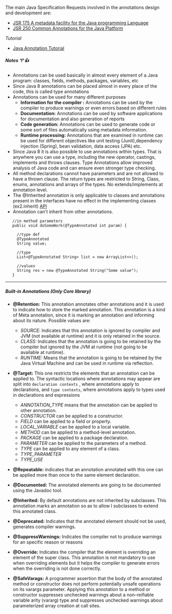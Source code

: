 The main Java Specification Requests involved in the annotations design and development are:
* [JSR 175 A metadata facility for the Java programming Language][1]
* [JSR 250 Common Annotations for the Java Platform][2]

*Tutorial*
* [Java Annotation Tutorial][3]

##### Notes :aries: :+1:
 * Annotations can be used basically in almost every element of a Java program: classes, fields, methods, packages, variables, etc
 * Since Java 8 annotations can be placed
almost in every place of the code, this is called type annotations
 * Annotations can be used for many different purposes
   * **Information for the compiler :** Annotations can be used by the compiler to produce warnings or even errors based on different rules
   * **Documentation:** Annotations can be used by software applications for documentation and also generation of reports
   * **Code generation:** Annotations can be used to generate code or some sort of files automatically using metadata information.
   * **Runtime processing:** Annotations that are examined in runtime can be used for different objectives like unit testing (Junit),dependency injection (Spring), bean validation, data access (JPA) etc.
 * Since Java 8 it is also possible to use annotations within types. That is anywhere you can use a type, including the new operator,
castings, implements and throws clauses. Type Annotations allow improved analysis of Java code and can ensure even stronger
type checking. 
 * All method declarations cannot have parameters and are not allowed to have a thrown clause. The return
types are restricted to String, Class, enums, annotations and arrays of the types. No extends/implements at annotation level.
 * The @Inherited annotation is only applicable to classes and annotations present in the interfaces have no effect in the implementing
classes (ex2.inherit) [API][4]
 * Annotation can't inherit from other annotations.

```
   //in method parameters
   public void doSomeWork(@TypeAnnotated int param) {
   
     //type def
     @TypeAnnotated
     String value;
     
     //type
     List<@TypeAnnotated String> list = new ArrayList<>();
     
     //values
     String res = new @TypeAnnotated String("Some value");
   }
```
___    
##### Built-in Annotations (Only Core library)

 * **@Retention:** This annotation annotates other annotations and it is used to indicate how to store the marked annotation. This
annotation is a kind of Meta annotation, since it is marking an annotation and informing about its nature. Possible values are:
    * *SOURCE*: Indicates that this annotation is ignored by compiler and JVM (not available at runtime) and it is only retained in the source.
    * _CLASS:_ Indicates that the annotation is going to be retained by the compiler but ignored by the JVM at runtime (not going to be available at runtime).
    * _RUNTIME:_ Means that the annotation is going to be retained by the Java Virtual Machine and can be used in runtime via reflection.

 * **@Target:** This one restricts the elements that an annotation can be applied to. The syntactic locations where annotations may appear are split into `declaration contexts` , where annotations apply to declarations, and `type contexts`, where annotations apply to types used in declarations and expressions
     *  *ANNOTATION_TYPE* means that the annotation can be applied to other annotation.
     *  *CONSTRUCTOR* can be applied to a constructor.
     *  *FIELD* can be applied to a field or property.
     *  *LOCAL_VARIABLE* can be applied to a local variable.
     *  _METHOD_ can be applied to a method-level annotation.
     *  _PACKAGE_ can be applied to a package declaration.
     *  _PARAMETER_ can be applied to the parameters of a method.
     *  _TYPE_ can be applied to any element of a class.
     *  *TYPE_PARAMETER*
     *  *TYPE_USE*

 * **@Repeatable:** indicates that an annotation annotated with this one can be applied more than once to the same element
declaration.

 * **@Documented:** The annotated elements are going to be documented using the Javadoc tool.

 * **@Inherited:** By default annotations are not inherited by subclasses. This annotation marks an annotation so as to allow l subclasses to extend this annotated class.

 * **@Deprecated:** Indicates that the annotated element should not be used, generates compiler warnings.

 * **@SuppressWarnings:** Indicates the compiler not to produce warnings for an specific reason or reasons

 * **@Override:** Indicates the compiler that the element is overriding an element of the super class. This annotation is not
mandatory to use when overriding elements but it helps the compiler to generate errors when the overriding is not done
correctly.

 * **@SafeVarags:** A programmer assertion that the body of the annotated method or constructor does not perform potentially unsafe operations on its varargs parameter. Applying this annotation to a method or constructor suppresses unchecked warnings about a non-reifiable variable arity (vararg) type and suppresses unchecked warnings about parameterized array creation at call sites.

[1]: https://www.jcp.org/aboutJava/communityprocess/final/jsr175/index.html
[2]: https://jcp.org/en/jsr/detail?id=250
[3]: https://docs.oracle.com/javase/tutorial/java/annotations/index.html
[4]: https://docs.oracle.com/javase/7/docs/api/java/lang/annotation/Inherited.html

